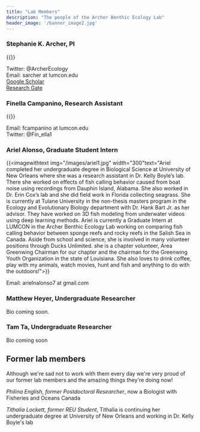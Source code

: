 ```yaml
---
title: "Lab Members"
description: "The people of the Archer Benthic Ecology Lab"
header_image: '/banner_image2.jpg'
---
```


### **Stephanie K. Archer, PI**     

{{<imagewithtext img="/images/IMG_0103.jpg" width="300" text="Dr. Archer completed her PhD at North Carolina State University where she worked in the Layman Lab studying how sponges alter community composition and ecosystem function in tropical and subtropical nearshore marine ecosystems. She then moved on to work for Fisheries and Oceans Canada in multiple capacities. There she studied species interactions and ecosystem function of Glass Sponge Reefs and worked to develop efficient monitoring methods grounded in a strong understanding of the behavior and ecology of keystone species. She is now an Assistant Professor at LUMCON establishing a local research program focused on coastal Louisiana's sponges, oyster reefs, and other biogenic habitats. Outside of work she has a healthy obsession with University of Georgia football (go Dawgs!), loves to cook and read, and enjoys gardening, kayaking, and generally being outside.">}}

Twitter: @ArcherEcology  
Email: sarcher at lumcon.edu  
[Google Scholar](https://scholar.google.com/citations?user=pSv8vDwAAAAJ&hl=en "Google Scholar")  
[Research Gate](https://www.researchgate.net/profile/Stephanie_Archer3 "Research Gate")  

  
### **Finella Campanino, Research Assistant**  
{{<imagewithtextright img="/images/fia crab proj.jpg" width="300" text="Finella completed her undergraduate at the State University of New York College at Oneonta where she worked on several projects. She did field work on Andros Island, The Bahamas to collect a comprehensive population survey for the Bahamas National Trust to help develop a management plan for the National Park dedicated to conserving the giant land crab (Crab Replenishment Reserve). In addition to field work, she tested the effects of curcumin on respiration in yeast cells in my undergraduate’s biochemistry laboratory and performed a computational clustering analysis to view age cohorts of the larval form of a North American insect species within a stream. She moved to Louisiana and is now a Research Technician at LUMCON in the Archer Benthic Ecology Lab, primarily working on oyster reef community ecology and Louisiana sponges. In January 2022 she will be going to LSU to get her Masters working on oyster reefs. Outside of science, she loves to play volleyball, read, watch movies, and play board games with her friends!">}} 

Email: fcampanino at lumcon.edu  
Twitter: @Fin_ella1  

### **Ariel Alonso, Graduate Student Intern**  

{{<imagewithtext img="/images/ariel1.jpg" width="300"text="Ariel completed her undergraduate degree in Biological Science at University of New Orleans where she was a research assistant in Dr. Kelly Boyle’s lab. There she worked on effects of fish calling behavior caused from boat noise using recordings from Dauphin Island, Alabama. She also worked in Dr. Erin Cox’s lab and she did field work in Florida collecting seagrass. She is currently at Tulane University in the non-thesis masters program in the Ecology and Evolutionary Biology department with Dr. Hank Bart Jr. as her advisor. They have worked on 3D fish modeling from underwater videos using deep learning methods. Ariel is currently a Graduate Intern at LUMCON in the Archer Benthic Ecology Lab working on comparing fish calling behavior between sponge reefs and rocky reefs in the Salish Sea in Canada. Aside from school and science, she is involved in many volunteer positions through Ducks Unlimited. she is a chapter volunteer, Area Greenwing Chairman for our chapter and the chairman for the Greenwing Youth Organization in the state of Louisiana. She also loves to drink coffee, play with my animals, watch movies, hunt and fish and anything to do with the outdoors!">}} 

Email: arielnalonso7 at gmail.com

### **Matthew Heyer, Undergraduate Researcher**  

Bio coming soon.  

### **Tam Ta, Undergraduate Researcher**  

Bio coming soon

## Former lab members
Although we're sad not to work with them every day we're very proud of our former lab members and the amazing things they're doing now!

*Philina English, former Postdoctoral Researcher*, now a Biologist with Fisheries and Oceans Canada  

*Tithalia Lockett, former REU Student*, Tithalia is continuing her undergraduate degree at University of New Orleans and working in Dr. Kelly Boyle's lab
 
